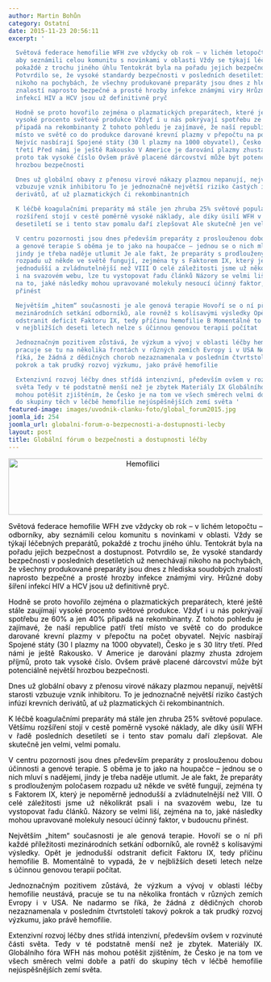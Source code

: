 ```yaml
---
author: Martin Bohůn
category: Ostatní
date: 2015-11-23 20:56:11
excerpt: '

  Světová federace hemofilie WFH zve vždycky ob rok – v lichém letopočtu – odborníky,
  aby seznámili celou komunitu s novinkami v oblasti Vždy se týkají léčebných preparátů,
  pokaždé z trochu jiného úhlu Tentokrát byla na pořadu jejich bezpečnost a dostupnost
  Potvrdilo se, že vysoké standardy bezpečnosti v posledních desetiletích už nenechávají
  nikoho na pochybách, že všechny produkované preparáty jsou dnes z hlediska soudobých
  znalostí naprosto bezpečné a prosté hrozby infekce známými viry Hrůzné doby šíření
  infekcí HIV a HCV jsou už definitivně pryč

  Hodně se proto hovořilo zejména o plazmatických preparátech, které ještě stále zaujímají
  vysoké procento světové produkce Vždyť i u nás pokrývají spotřebu ze 60% a jen 40%
  připadá na rekombinanty Z tohoto pohledu je zajímavé, že naší republice patří třetí
  místo ve světě co do produkce darované krevní plazmy v přepočtu na počet obyvatel
  Nejvíc nasbírají Spojené státy (30 l plazmy na 1000 obyvatel), Česko je s 30 litry
  třetí Před námi je ještě Rakousko V Americe je darování plazmy zhusta zdrojem příjmů,
  proto tak vysoké číslo Ovšem právě placené dárcovství může být potenciálně největší
  hrozbou bezpečnosti

  Dnes už globální obavy z přenosu virové nákazy plazmou nepanují, největší starosti
  vzbuzuje vznik inhibitoru To je jednoznačně největší riziko častých infúzí krevních
  derivátů, ať už plazmatických či rekombinantních

  K léčbě koagulačními preparáty má stále jen zhruba 25% světové populace Většímu
  rozšíření stojí v cestě poměrně vysoké náklady, ale díky úsilí WFH v řadě posledních
  desetiletí se i tento stav pomalu daří zlepšovat Ale skutečně jen velmi, velmi pomalu

  V centru pozornosti jsou dnes především preparáty z proslouženou dobou účinnosti
  a genové terapie S oběma je to jako na houpačce – jednou se o nich mluví s nadějemi,
  jindy je třeba naděje utlumit Je ale fakt, že preparáty s prodlouženým poločasem
  rozpadu už někde ve světě fungují, zejména ty s Faktorem IX, který je nepoměrně
  jednodušší a zvládnutelnější než VIII O celé záležitosti jsme už několikrát psali
  i na svazovém webu, lze tu vystopovat řadu článků Názory se velmi liší, zejména
  na to, jaké následky mohou upravované molekuly nesoucí účinný faktor, v budoucnu
  přinést

  Největším „hitem“ současnosti je ale genová terapie Hovoří se o ní při každé příležitosti
  mezinárodních setkání odborníků, ale rovněž s kolísavými výsledky Opět je jednodušší
  odstranit deficit Faktoru IX, tedy příčinu hemofilie B Momentálně to vypadá, že
  v nejbližších deseti letech nelze s účinnou genovou terapií počítat

  Jednoznačným pozitivem zůstává, že výzkum a vývoj v oblasti léčby hemofilie neustává,
  pracuje se tu na několika frontách v různých zemích Evropy i v USA Ne nadarmo se
  říká, že žádná z dědičných chorob nezaznamenala v posledním čtvrtstoletí takový
  pokrok a tak prudký rozvoj výzkumu, jako právě hemofilie

  Extenzivní rozvoj léčby dnes střídá intenzivní, především ovšem v rozvinuté části
  světa Tedy v té podstatně menší než je zbytek Materiály IX Globálního fóra WFH nás
  mohou potěšit zjištěním, že Česko je na tom ve všech směrech velmi dobře a patří
  do skupiny těch v léčbě hemofilie nejúspěšnějších zemí světa '
featured-image: images/uvodnik-clanku-foto/global_forum2015.jpg
joomla_id: 254
joomla_url: globalni-forum-o-bezpecnosti-a-dostupnosti-lecby
layout: post
title: Globální fórum o bezpečnosti a dostupnosti léčby
---
```


<p style="text-align: center;">
 <span style="color: #000000;">
  <img alt="Hemofilici" border="0" height="112" src="{{ site.baseurl }}/images/uvodnik-clanku-foto/global_forum2015.jpg" style="vertical-align: middle;" title="Globální fórum 2015" width="517"/>
  <br/>
 </span>
</p>
<p style="text-align: justify;">
 <span style="color: #000000;">
  Světová federace hemofilie WFH zve vždycky ob rok – v lichém letopočtu – odborníky, aby seznámili celou komunitu s novinkami v oblasti. Vždy se týkají léčebných preparátů, pokaždé z trochu jiného úhlu.
 </span>
 <span style="color: #000000;">
  Tentokrát byla na pořadu jejich bezpečnost a dostupnost. Potvrdilo se, že vysoké standardy bezpečnosti v posledních desetiletích už nenechávají nikoho na pochybách, že všechny produkované preparáty jsou dnes z hlediska soudobých znalostí naprosto bezpečné a prosté hrozby infekce známými viry. Hrůzné doby šíření infekcí HIV a HCV jsou už definitivně pryč.
 </span>
</p>
<p style="text-align: justify;">
 <span style="color: #000000;">
  Hodně se proto hovořilo zejména o plazmatických preparátech, které ještě stále zaujímají vysoké procento světové produkce. Vždyť i u nás pokrývají spotřebu ze 60% a jen 40% připadá na rekombinanty. Z tohoto pohledu je zajímavé, že naší republice patří třetí místo ve světě co do produkce darované krevní plazmy v přepočtu na počet obyvatel. Nejvíc nasbírají Spojené státy (30 l plazmy na 1000 obyvatel), Česko je s 30 litry třetí. Před námi je ještě Rakousko. V Americe je darování plazmy zhusta zdrojem příjmů, proto tak vysoké číslo. Ovšem právě placené dárcovství může být potenciálně největší hrozbou bezpečnosti.
 </span>
</p>
<p style="text-align: justify;">
 <span style="color: #000000;">
  Dnes už globální obavy z přenosu virové nákazy plazmou nepanují, největší starosti vzbuzuje vznik inhibitoru. To je jednoznačně největší riziko častých infúzí krevních derivátů, ať už plazmatických či rekombinantních.
 </span>
</p>
<p style="text-align: justify;">
 <span style="color: #000000;">
  K léčbě koagulačními preparáty má stále jen zhruba 25% světové populace. Většímu rozšíření stojí v cestě poměrně vysoké náklady, ale díky úsilí WFH v řadě posledních desetiletí se i tento stav pomalu daří zlepšovat. Ale skutečně jen velmi, velmi pomalu.
 </span>
</p>
<p style="text-align: justify;">
 <span style="color: #000000;">
  V centru pozornosti jsou dnes především preparáty z proslouženou dobou účinnosti a genové terapie. S oběma je to jako na houpačce – jednou se o nich mluví s nadějemi, jindy je třeba naděje utlumit. Je ale fakt, že preparáty s prodlouženým poločasem rozpadu už někde ve světě fungují, zejména ty s Faktorem IX, který je nepoměrně jednodušší a zvládnutelnější než VIII. O celé záležitosti jsme už několikrát psali i na svazovém webu, lze tu vystopovat řadu článků. Názory se velmi liší, zejména na to, jaké následky mohou upravované molekuly nesoucí účinný faktor, v budoucnu přinést.
 </span>
</p>
<p style="text-align: justify;">
 <span style="color: #000000;">
  Největším „hitem“ současnosti je ale genová terapie. Hovoří se o ní při každé příležitosti mezinárodních setkání odborníků, ale rovněž s kolísavými výsledky. Opět je jednodušší odstranit deficit Faktoru IX, tedy příčinu hemofilie B. Momentálně to vypadá, že v nejbližších deseti letech nelze s účinnou genovou terapií počítat.
 </span>
</p>
<p style="text-align: justify;">
 <span style="color: #000000;">
  Jednoznačným pozitivem zůstává, že výzkum a vývoj v oblasti léčby hemofilie neustává, pracuje se tu na několika frontách v různých zemích Evropy i v USA. Ne nadarmo se říká, že žádná z dědičných chorob nezaznamenala v posledním čtvrtstoletí takový pokrok a tak prudký rozvoj výzkumu, jako právě hemofilie.
 </span>
</p>
<p style="text-align: justify;">
 <span style="color: #000000;">
  Extenzivní rozvoj léčby dnes střídá intenzivní, především ovšem v rozvinuté části světa. Tedy v té podstatně menší než je zbytek. Materiály IX. Globálního fóra WFH nás mohou potěšit zjištěním, že Česko je na tom ve všech směrech velmi dobře a patří do skupiny těch v léčbě hemofilie nejúspěšnějších zemí světa.
 </span>
</p>